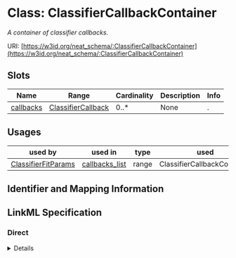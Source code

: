 # Class: ClassifierCallbackContainer
_A container of classifier callbacks._





URI: [https://w3id.org/neat_schema/:ClassifierCallbackContainer](https://w3id.org/neat_schema/:ClassifierCallbackContainer)



<!-- no inheritance hierarchy -->



## Slots

| Name | Range | Cardinality | Description  | Info |
| ---  | --- | --- | --- | --- |
| [callbacks](callbacks.md) | [ClassifierCallback](ClassifierCallback.md) | 0..* | None  | . |


## Usages


| used by | used in | type | used |
| ---  | --- | --- | --- |
| [ClassifierFitParams](ClassifierFitParams.md) | [callbacks_list](callbacks_list.md) | range | ClassifierCallbackContainer |



## Identifier and Mapping Information









## LinkML Specification

<!-- TODO: investigate https://stackoverflow.com/questions/37606292/how-to-create-tabbed-code-blocks-in-mkdocs-or-sphinx -->

### Direct

<details>
```yaml
name: ClassifierCallbackContainer
description: A container of classifier callbacks.
from_schema: https://w3id.org/neat_schema
attributes:
  callbacks:
    name: callbacks
    from_schema: https://w3id.org/neat_schema
    multivalued: true
    range: ClassifierCallback
    inlined: true
    inlined_as_list: true

```
</details>

### Induced

<details>
```yaml
name: ClassifierCallbackContainer
description: A container of classifier callbacks.
from_schema: https://w3id.org/neat_schema
attributes:
  callbacks:
    name: callbacks
    from_schema: https://w3id.org/neat_schema
    multivalued: true
    alias: callbacks
    owner: ClassifierCallbackContainer
    range: ClassifierCallback
    inlined: true
    inlined_as_list: true

```
</details>